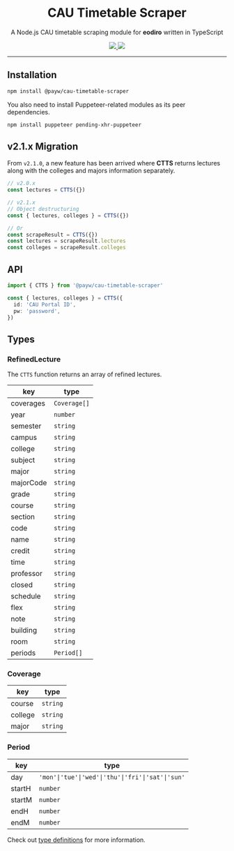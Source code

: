 <h1 align="center">CAU Timetable Scraper</h1>

<p align="center">A Node.js CAU timetable scraping module for <b>eodiro</b> written in TypeScript</p>

<p align="center">
  <a href="https://www.npmjs.com/package/@payw/cau-timetable-scraper">
    <img src="https://img.shields.io/npm/v/@payw/cau-timetable-scraper">
  </a>
  <a href="https://github.com/paywteam/cau-timetable-scraper/blob/master/LICENSE">
    <img src="https://img.shields.io/github/license/paywteam/cau-timetable-scraper?style=flat">
  </a>
</p>

---

## Installation

```zsh
npm install @payw/cau-timetable-scraper
```

You also need to install Puppeteer-related modules as its peer dependencies.

```zsh
npm install puppeteer pending-xhr-puppeteer
```

## v2.1.x Migration

From `v2.1.0`, a new feature has been arrived where **CTTS** returns lectures along with the colleges and majors information separately.

```ts
// v2.0.x
const lectures = CTTS({})

// v2.1.x
// Object destructuring
const { lectures, colleges } = CTTS({})

// Or
const scrapeResult = CTTS({})
const lectures = scrapeResult.lectures
const colleges = scrapeResult.colleges
```

## API

```ts
import { CTTS } from '@payw/cau-timetable-scraper'

const { lectures, colleges } = CTTS({
  id: 'CAU Portal ID',
  pw: 'password',
})
```

## Types

### RefinedLecture

The `CTTS` function returns an array of refined lectures.

| key       | type         |
| --------- | ------------ |
| coverages | `Coverage[]` |
| year      | `number`     |
| semester  | `string`     |
| campus    | `string`     |
| college   | `string`     |
| subject   | `string`     |
| major     | `string`     |
| majorCode | `string`     |
| grade     | `string`     |
| course    | `string`     |
| section   | `string`     |
| code      | `string`     |
| name      | `string`     |
| credit    | `string`     |
| time      | `string`     |
| professor | `string`     |
| closed    | `string`     |
| schedule  | `string`     |
| flex      | `string`     |
| note      | `string`     |
| building  | `string`     |
| room      | `string`     |
| periods   | `Period[]`   |

### Coverage

| key     | type     |
| ------- | -------- |
| course  | `string` |
| college | `string` |
| major   | `string` |

### Period

| key    | type                                              |
| ------ | ------------------------------------------------- |
| day    | `'mon'\|'tue'\|'wed'\|'thu'\|'fri'\|'sat'\|'sun'` |
| startH | `number`                                          |
| startM | `number`                                          |
| endH   | `number`                                          |
| endM   | `number`                                          |

Check out [type definitions](https://github.com/paywteam/cau-timetable-scraper/blob/master/src/types/index.ts) for more information.
